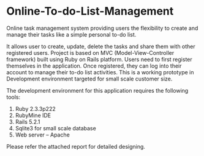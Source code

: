 # Online-To-do-List-Management
Online task management system providing users the flexibility to create and manage their tasks like a simple personal to-do list.

It allows user to create, update, delete the tasks and share them with other registered users. Project is based on MVC (Model-View-Controller framework) built using Ruby on Rails platform.
Users need to first register themselves in the application. Once registered, they can log into their account to manage their to-do list activities. This is a working prototype in Development environment targeted for small scale customer size.

The development environment for this application requires the following tools: 

1. Ruby 2.3.3p222
2. RubyMine IDE
3. Rails 5.2.1
4. Sqlite3 for small scale database
5. Web server – Apache

Please refer the attached report for detailed designing.

